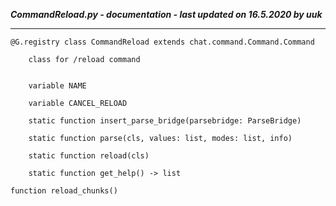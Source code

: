 ***CommandReload.py - documentation - last updated on 16.5.2020 by uuk***
___

    @G.registry class CommandReload extends chat.command.Command.Command
        
        class for /reload command


        variable NAME

        variable CANCEL_RELOAD

        static function insert_parse_bridge(parsebridge: ParseBridge)

        static function parse(cls, values: list, modes: list, info)

        static function reload(cls)

        static function get_help() -> list

    function reload_chunks()